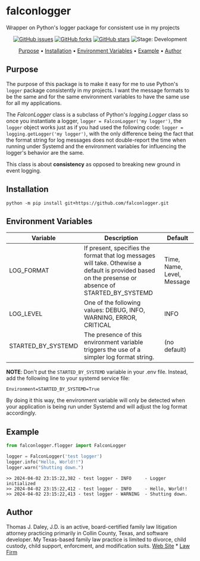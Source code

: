 # falconlogger
Wrapper on Python's logger package for consistent use in my projects

<p align="center">
    <a href="https://github.com/tjdaley/falconlogger/issues"><img alt="GitHub issues" src="https://img.shields.io/github/issues/tjdaley/falconlogger"></a>
    <a href="https://github.com/tjdaleyfalconlogger/network"><img alt="GitHub forks" src="https://img.shields.io/github/forks/tjdaley/falconlogger"></a>
    <a href="https://github.com/tjdaley/falconlogger/stargazers"><img alt="GitHub stars" src="https://img.shields.io/github/stars/tjdaley/falconlogger"><a>
    <img alt="Stage: Development" src="https://img.shields.io/badge/stage-Development-orange">
</p>
<p align="center">
    <a href="#purpose">Purpose</a> &bull;
    <a href="#installation">Installation</a> &bull;
    <a href="#environment-variables">Environment Variables</a> &bull;
    <a href="#example">Example</a> &bull;
    <a href="#author">Author</a>
</p>

## Purpose

The purpose of this package is to make it easy for me to use Python's ```logger``` package consistently in my projects. I want the message formats to be the same and for the same environment variables to have the same use for all my applications.

The *FalconLogger* class is a subclass of Python's *logging.Logger* class so once you instantiate
a logger, ```logger = FalconLogger('my logger')```, the ```logger``` object works just as if you
had used the following code: ```logger = logging.getLogger('my logger')```, with the only
difference being the fact that the format string for log messages does not double-report the time
when running under Systemd and the environment variables for influencing the logger's behavior
are the same.

This class is about **consistency** as opposed to breaking new ground in event logging.

## Installation

```
python -m pip install git+https://github.com/falconlogger.git
```

## Environment Variables

| Variable | Description | Default |
|----------|-------------|---------|
| LOG_FORMAT | If present, specifies the format that log messages will take. Othewise a default is provided based on the presense or absence of STARTED_BY_SYSTEMD | Time, Name, Level, Message |
| LOG_LEVEL | One of the following values: DEBUG, INFO, WARNING, ERROR, CRITICAL | INFO |
| STARTED_BY_SYSTEMD | The presence of this environment variable triggers the use of a simpler log format string. | (no default) |

**NOTE**: Don't put the ```STARTED_BY_SYSTEMD``` variable in your .env file. Instead, add the following line to your systemd service file:

```
Environment=STARTED_BY_SYSTEMD=True
```

By doing it this way, the environment variable will only be detected when your application is being run under Systemd and will adjust the log format accordingly.

## Example

```python
from falconlogger.flogger import FalconLogger

logger = FalconLogger('test logger')
logger.info("Hello, World!!")
logger.warn("Shutting down.")
```

```
>> 2024-04-02 23:15:22,382 - test logger - INFO     - Logger initialized
>> 2024-04-02 23:15:22,412 - test logger - INFO     - Hello, World!!
>> 2024-04-02 23:15:22,413 - test logger - WARNING  - Shutting down.
```

## Author

Thomas J. Daley, J.D. is an active, board-certified family law litigation attorney practicing primarily in Collin County, Texas, and software developer. My Texas-based family law practice is limited to divorce, child custody, child support, enforcment, and modification suits. [Web Site](www.thomasjdaley.com) * [Law Firm](www.koonsfuller.com/attorneys/tom-daley)